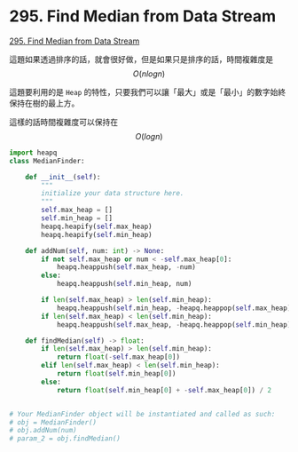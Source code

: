 # 295. Find Median from Data Stream

[295. Find Median from Data Stream](https://leetcode.com/problems/find-median-from-data-stream/)

這題如果透過排序的話，就會很好做，但是如果只是排序的話，時間複雜度是 $$O(nlogn)$$ 

這題要利用的是 `Heap` 的特性，只要我們可以讓「最大」或是「最小」的數字始終保持在樹的最上方。

這樣的話時間複雜度可以保持在 $$O(logn)$$ 

```python
import heapq
class MedianFinder:

    def __init__(self):
        """
        initialize your data structure here.
        """
        self.max_heap = []
        self.min_heap = []
        heapq.heapify(self.max_heap)
        heapq.heapify(self.min_heap)

    def addNum(self, num: int) -> None:
        if not self.max_heap or num < -self.max_heap[0]:
            heapq.heappush(self.max_heap, -num)
        else:
            heapq.heappush(self.min_heap, num)

        if len(self.max_heap) > len(self.min_heap):
            heapq.heappush(self.min_heap, -heapq.heappop(self.max_heap))
        if len(self.max_heap) < len(self.min_heap):
            heapq.heappush(self.max_heap, -heapq.heappop(self.min_heap))

    def findMedian(self) -> float:
        if len(self.max_heap) > len(self.min_heap):
            return float(-self.max_heap[0])
        elif len(self.max_heap) < len(self.min_heap):
            return float(self.min_heap[0])
        else:
            return float(self.min_heap[0] + -self.max_heap[0]) / 2


# Your MedianFinder object will be instantiated and called as such:
# obj = MedianFinder()
# obj.addNum(num)
# param_2 = obj.findMedian()
```

